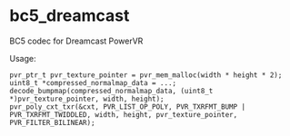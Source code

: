 # bc5_dreamcast
BC5 codec for Dreamcast PowerVR

Usage:

```
pvr_ptr_t pvr_texture_pointer = pvr_mem_malloc(width * height * 2);
uint8_t *compressed_normalmap_data = ...;
decode_bumpmap(compressed_normalmap_data, (uint8_t *)pvr_texture_pointer, width, height);
pvr_poly_cxt_txr(&cxt, PVR_LIST_OP_POLY, PVR_TXRFMT_BUMP | PVR_TXRFMT_TWIDDLED, width, height, pvr_texture_pointer, PVR_FILTER_BILINEAR);
```
